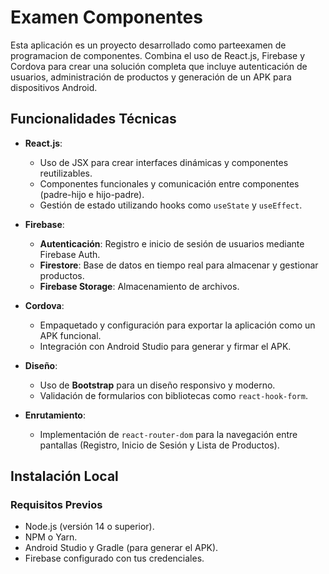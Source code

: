 # Examen Componentes

Esta aplicación es un proyecto desarrollado como parteexamen de programacion de componentes. Combina el uso de React.js, Firebase y Cordova para crear una solución completa que incluye autenticación de usuarios, administración de productos y generación de un APK para dispositivos Android.

## Funcionalidades Técnicas

- **React.js**: 
  - Uso de JSX para crear interfaces dinámicas y componentes reutilizables.
  - Componentes funcionales y comunicación entre componentes (padre-hijo e hijo-padre).
  - Gestión de estado utilizando hooks como `useState` y `useEffect`.

- **Firebase**:
  - **Autenticación**: Registro e inicio de sesión de usuarios mediante Firebase Auth.
  - **Firestore**: Base de datos en tiempo real para almacenar y gestionar productos.
  - **Firebase Storage**: Almacenamiento de archivos.

- **Cordova**:
  - Empaquetado y configuración para exportar la aplicación como un APK funcional.
  - Integración con Android Studio para generar y firmar el APK.

- **Diseño**:
  - Uso de **Bootstrap** para un diseño responsivo y moderno.
  - Validación de formularios con bibliotecas como `react-hook-form`.

- **Enrutamiento**:
  - Implementación de `react-router-dom` para la navegación entre pantallas (Registro, Inicio de Sesión y Lista de Productos).

## Instalación Local

### Requisitos Previos
- Node.js (versión 14 o superior).
- NPM o Yarn.
- Android Studio y Gradle (para generar el APK).
- Firebase configurado con tus credenciales.
